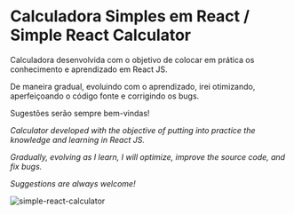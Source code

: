 <h1>Calculadora Simples em React / Simple React Calculator</h1>

<p>Calculadora desenvolvida com o objetivo de colocar em prática os conhecimento e aprendizado em React JS.</p>
<p>De maneira gradual, evoluindo com o aprendizado, irei otimizando, aperfeiçoando o código fonte e corrigindo os bugs.</p>
<p>Sugestões serão sempre  bem-vindas!</p>

<i>
<p>Calculator developed with the objective of putting into practice the knowledge and learning in React JS.</p>
<p>Gradually, evolving as I learn, I will optimize, improve the source code, and fix bugs.</p>
<p>Suggestions are always welcome!</>
</i>



![simple-react-calculator](https://user-images.githubusercontent.com/7112562/168508940-ca0e9865-0bd9-420f-95a4-9b2a7ee99380.png)
